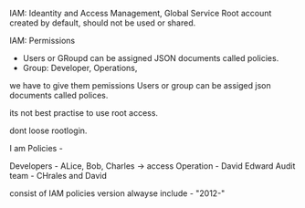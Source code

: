 IAM: Ideantity and Access Management, Global Service
Root account created by default, should not be used or shared.

IAM: Permissions 
* Users or GRoupd can be assigned JSON documents called policies.
* Group: Developer, Operations,

we have to give them pemissions 
Users or group can be assiged json documents called polices.
 

its not best practise to use root access.

dont loose rootlogin.

I am Policies - 

Developers -  ALice, Bob, Charles -> access
Operation - David Edward 
Audit team - CHrales and David

consist of IAM policies version  alwayse include - "2012-"
